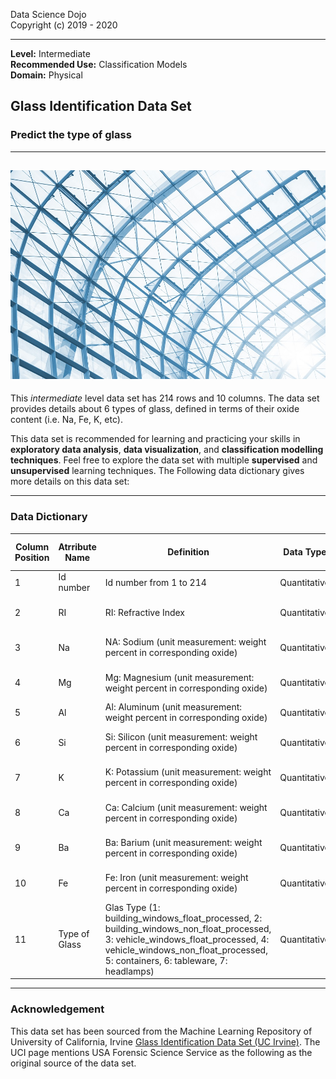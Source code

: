 Data Science Dojo <br/>
Copyright (c) 2019 - 2020

---

**Level:** Intermediate<br/>
**Recommended Use:** Classification Models<br/>
**Domain:** Physical<br/> 

## Glass Identification Data Set 

### Predict the type of glass 


---
![](GlassIdentification_hover.jpg)
---

This *intermediate* level data set has 214 rows and 10 columns.
The data set provides details about 6 types of glass, defined in terms of their oxide content (i.e. Na, Fe, K, etc).


This data set is recommended for learning and practicing your skills in **exploratory data analysis**, **data visualization**, and **classification modelling techniques**. 
Feel free to explore the data set with multiple **supervised** and **unsupervised** learning techniques. The Following data dictionary gives more details on this data set:

---

### Data Dictionary 

| Column   Position 	| Atrribute Name 	| Definition                                                                                                                                                                                                            	| Data Type    	| Example                   	| % Null Ratios 	|
|-------------------	|----------------	|-----------------------------------------------------------------------------------------------------------------------------------------------------------------------------------------------------------------------	|--------------	|---------------------------	|---------------	|
| 1                 	| Id number      	| Id number from 1 to 214                                                                                                                                                                                               	| Quantitative 	| 16, 75, 211               	| 0             	|
| 2                 	| RI             	| RI: Refractive Index                                                                                                                                                                                                  	| Quantitative 	| 1.51755, 1.51613, 1.51844 	| 0             	|
| 3                 	| Na             	| NA: Sodium (unit measurement: weight percent in corresponding oxide)                                                                                                                                                  	| Quantitative 	| 13.19, 12.79, 14.21       	| 0             	|
| 4                 	| Mg             	| Mg: Magnesium (unit measurement: weight percent in corresponding oxide)                                                                                                                                               	| Quantitative 	| 3.82, 2.87, 3.59          	| 0             	|
| 5                 	| Al             	| Al: Aluminum (unit measurement: weight percent in corresponding oxide)                                                                                                                                                	| Quantitative 	| 1.56, 1.43,               	| 0             	|
| 6                 	| Si             	| Si: Silicon (unit measurement: weight percent in corresponding oxide)                                                                                                                                                 	| Quantitative 	| 73.20, 71.77, 72.95       	| 0             	|
| 7                 	| K              	| K: Potassium (unit measurement: weight percent in corresponding oxide)                                                                                                                                                	| Quantitative 	| 0.67, 0.57, 0.11          	| 0             	|
| 8                 	| Ca             	| Ca: Calcium (unit measurement: weight percent in corresponding oxide)                                                                                                                                                 	| Quantitative 	| 8.09, 7.83, 9.57          	| 0             	|
| 9                 	| Ba             	| Ba: Barium (unit measurement: weight percent in corresponding oxide)                                                                                                                                                  	| Quantitative 	| 0.00, 0.11, 0.27          	| 0             	|
| 10                	| Fe             	| Fe: Iron (unit measurement: weight percent in corresponding oxide)                                                                                                                                                    	| Quantitative 	| 0.11, 0.14, 0.00          	| 0             	|
| 11                	| Type of Glass  	| Glas Type (1:   building_windows_float_processed, 2: building_windows_non_float_processed, 3:   vehicle_windows_float_processed, 4: vehicle_windows_non_float_processed, 5:   containers, 6: tableware, 7: headlamps) 	| Quantitative 	| 2, 5, 7                   	| 0             	|
---

### Acknowledgement

This data set has been sourced from the Machine Learning Repository of University of California, Irvine [Glass Identification Data Set (UC Irvine)](https://archive.ics.uci.edu/ml/datasets/Glass+Identification). 
The UCI page mentions USA Forensic Science Service as the following as the original source of the data set.
